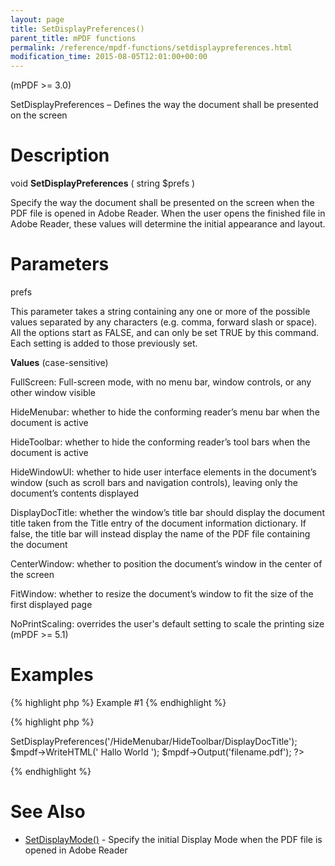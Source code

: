 ```yaml
---
layout: page
title: SetDisplayPreferences()
parent_title: mPDF functions
permalink: /reference/mpdf-functions/setdisplaypreferences.html
modification_time: 2015-08-05T12:01:00+00:00
---
```


(mPDF &gt;= 3.0)

SetDisplayPreferences – Defines the way the document shall be presented on the screen

# Description

void <b>SetDisplayPreferences</b> ( string <span class="parameter">$prefs</span> )

Specify the way the document shall be presented on the screen when the PDF file is opened in Adobe Reader. When the user opens the finished file in Adobe Reader, these values will determine the initial appearance and layout.

# Parameters

<span class="parameter">prefs</span>

This parameter takes a string containing any one or more of the possible values separated by any characters (e.g. comma, forward slash or space). All the options start as <span class="smallblock">FALSE</span>, and can only be set <span class="smallblock">TRUE</span> by this command. Each setting is added to those previously set.

<b>Values</b> (case-sensitive)

FullScreen: Full-screen mode, with no menu bar, window controls, or any other window visible

HideMenubar: whether to hide the conforming reader’s menu bar when the document is active

HideToolbar: whether to hide the conforming reader’s tool bars when the document is active

HideWindowUI: whether to hide user interface elements in the document’s window (such as scroll bars and navigation controls), leaving only the document’s contents displayed

DisplayDocTitle: whether the window’s title bar should display the document title taken from the Title entry of the document information dictionary. If false, the title bar will instead display the name of the PDF file containing the document

CenterWindow: whether to position the document’s window in the center of the screen

FitWindow: whether to resize the document’s window to fit the size of the first displayed page

NoPrintScaling: overrides the user's default setting to scale the printing size (mPDF &gt;= 5.1)

# Examples

{% highlight php %}
Example #1
{% endhighlight %}

{% highlight php %}
<?php

$mpdf = new mPDF();

$mpdf->SetDisplayPreferences('/HideMenubar/HideToolbar/DisplayDocTitle');

$mpdf->WriteHTML('
Hallo World
');

$mpdf->Output('filename.pdf');

?>
{% endhighlight %}

# See Also

<ul>
<li class="manual_boxlist"><a href="{{ "/reference/mpdf-functions/setdisplaymode.html" | prepend: site.baseurl }}">SetDisplayMode()</a> - Specify the initial Display Mode when the PDF file is opened in Adobe Reader</li>
</ul>

